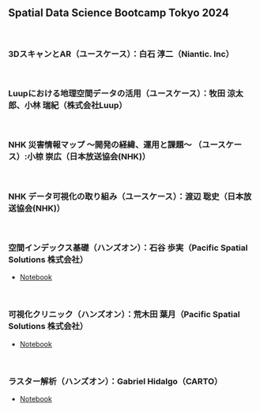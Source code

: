 ## Spatial Data Science Bootcamp Tokyo 2024</br>
</br>

### 3DスキャンとAR（ユースケース）：白石 淳二（Niantic. Inc）</br>
</br>

### Luupにおける地理空間データの活用（ユースケース）：牧田 涼太郎、小林 瑞紀（株式会社Luup）</br>
</br>

### NHK 災害情報マップ 〜開発の経緯、運用と課題〜 （ユースケース）:小椋 崇広（日本放送協会(NHK)）</br>
</br>

### NHK データ可視化の取り組み（ユースケース）：渡辺 聡史（日本放送協会(NHK)）</br>
</br>

### 空間インデックス基礎（ハンズオン）：石谷 歩実（Pacific Spatial Solutions 株式会社）</br>
- <a href="https://github.com/pacificspatial/Spatial_Data_Science_Bootcamp_Tokyo_2024/tree/main/ayumi_ishitani">Notebook</a></br>
</br>

### 可視化クリニック（ハンズオン）：荒木田 葉月（Pacific Spatial Solutions 株式会社）</br>
- <a href="https://github.com/pacificspatial/Spatial_Data_Science_Bootcamp_Tokyo_2024/blob/main/hazuki-arakida/sds_bootcamp_2024_arakida.ipynb">Notebook</a></br>
</br>

### ラスター解析（ハンズオン）：Gabriel Hidalgo（CARTO）</br>
- <a href="https://github.com/CartoDB/SDS-bootcamp-Tokyo-May24/tree/master/Raster%20Analysis%20Presentation">Notebook</a></br>
